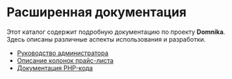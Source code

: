 # Расширенная документация

Этот каталог содержит подробную документацию по проекту **Domnika**. Здесь описаны различные аспекты использования и разработки.

- [Руководство администратора](admin/README.md)
- [Описание колонок прайс-листа](columns/README.md)
- [Документация PHP-кода](php/README.md)

